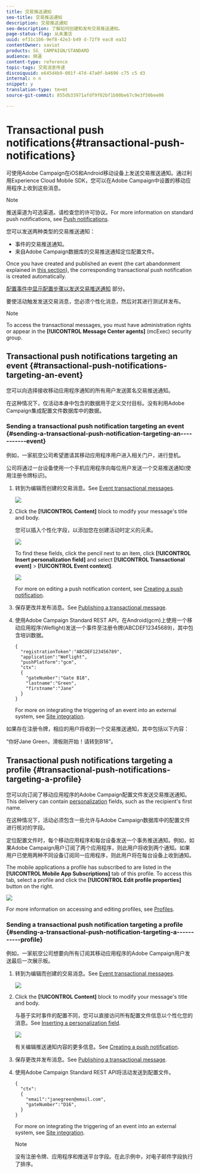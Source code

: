 ```yaml
---
title: 交易推送通知
seo-title: 交易推送通知
description: 交易推送通知
seo-description: 了解如何创建和发布交易推送通知。
page-status-flag: 从未激活
uuid: ef31c1b6-9ef8-42e3-b49 d-72f9 eac8 ea32
contentOwner: saviat
products: SG_ CAMPAIGN/STANDARD
audience: 频道
content-type: reference
topic-tags: 交易消息传递
discoiquuid: e645d4b9-001f-47d-47a0f-b4696 c75 c5 d3
internal: n n
snippet: y
translation-type: tm+mt
source-git-commit: 855db33971afdf9f02bf1b00be67c9e3f50bee06

---
```



# Transactional push notifications{#transactional-push-notifications}

可使用Adobe Campaign在iOS和Android移动设备上发送交易推送通知。通过利用Experience Cloud Mobile SDK，您可以在Adobe Campaign中设置的移动应用程序上收到这些消息。

>[!NOTE]
>
>推送渠道为可选渠道。请检查您的许可协议。For more information on standard push notifications, see [Push notifications](../../channels/using/about-push-notifications.md).

您可以发送两种类型的交易推送通知：

* 事件的交易推送通知。
* 来自Adobe Campaign数据库的交易推送通知定位配置文件。

Once you have created and published an event (the cart abandonment explained in [this section](../../channels/using/about-transactional-messaging.md#transactional-messaging-operating-principle)), the corresponding transactional push notification is created automatically.

[配置事件中显示配置步骤以发送交易推送通知](../../administration/using/configuring-transactional-messaging.md#use-case--configuring-an-event-to-send-a-transactional-message) 部分。

要使活动触发发送交易消息，您必须个性化消息，然后对其进行测试并发布。

>[!NOTE]
>
>To access the transactional messages, you must have administration rights or appear in the **[!UICONTROL Message Center agents]** (mcExec) security group.

## Transactional push notifications targeting an event {#transactional-push-notifications-targeting-an-event}

您可以向选择接收移动应用程序通知的所有用户发送匿名交易推送通知。

在这种情况下，仅活动本身中包含的数据用于定义交付目标。没有利用Adobe Campaign集成配置文件数据库中的数据。

### Sending a transactional push notification targeting an event {#sending-a-transactional-push-notification-targeting-an-----------event}

例如，一家航空公司希望邀请其移动应用程序用户进入相关门户，进行登机。

公司将通过一台设备使用一个手机应用程序向每位用户发送一个交易推送通知(使用注册令牌标识)。

1. 转到为编辑而创建的交易消息。See [Event transactional messages](../../channels/using/event-transactional-messages.md).

   ![](assets/message-center_push_message.png)

1. Click the **[!UICONTROL Content]** block to modify your message's title and body.

   您可以插入个性化字段，以添加您在创建活动时定义的元素。

   ![](assets/message-center_push_content.png)

   To find these fields, click the pencil next to an item, click **[!UICONTROL Insert personalization field]** and select **[!UICONTROL Transactional event]** &gt; **[!UICONTROL Event context]**.

   ![](assets/message-center_push_personalization.png)

   For more on editing a push notification content, see [Creating a push notification](../../channels/using/preparing-and-sending-a-push-notification.md).

1. 保存更改并发布消息。See [Publishing a transactional message](../../channels/using/event-transactional-messages.md#publishing-a-transactional-message).
1. 使用Adobe Campaign Standard REST API，在Android(gcm)上使用一个移动应用程序(Weflight)发送一个事件至注册令牌(ABCDEF12345689)，其中包含培训数据。

   ```
   {
     "registrationToken":"ABCDEF123456789",
     "application":"WeFlight",
     "pushPlatform":"gcm",
     "ctx":
     {
       "gateNumber":"Gate B18",
       "lastname":"Green",
       "firstname":"Jane"
     }
   }
   ```

   For more on integrating the triggering of an event into an external system, see [Site integration](../../administration/using/configuring-transactional-messaging.md#integrating-the-triggering-of-the-event-in-a-website).

如果存在注册令牌，相应的用户将收到一个交易推送通知，其中包括以下内容：

“你好Jane Green，滑板刚开始！请转到B18”。

## Transactional push notifications targeting a profile {#transactional-push-notifications-targeting-a-profile}

您可以向订阅了移动应用程序的Adobe Campaign配置文件发送交易推送通知。This delivery can contain [personalization](../../designing/using/inserting-a-personalization-field.md) fields, such as the recipient's first name.

在这种情况下，活动必须包含一些允许与Adobe Campaign数据库中的配置文件进行核对的字段。

定位配置文件时，每个移动应用程序和每台设备发送一个事务推送通知。例如，如果Adobe Campaign用户订阅了两个应用程序，则此用户将收到两个通知。如果用户已使用两种不同设备订阅同一应用程序，则此用户将在每台设备上收到通知。

The mobile applications a profile has subscribed to are listed in the **[!UICONTROL Mobile App Subscriptions]** tab of this profile. To access this tab, select a profile and click the **[!UICONTROL Edit profile properties]** button on the right.

![](assets/push_notif_subscriptions.png)

For more information on accessing and editing profiles, see [Profiles](../../audiences/using/creating-profiles.md).

### Sending a transactional push notification targeting a profile {#sending-a-transactional-push-notification-targeting-a-----------profile}

例如，一家航空公司想要向所有订阅其移动应用程序的Adobe Campaign用户发送最后一次展示板。

1. 转到为编辑而创建的交易消息。See [Event transactional messages](../../channels/using/event-transactional-messages.md).

   ![](assets/message-center_push_message_profile.png)

1. Click the **[!UICONTROL Content]** block to modify your message's title and body.

   与基于实时事件的配置不同，您可以直接访问所有配置文件信息以个性化您的消息。See [Inserting a personalization field](../../designing/using/inserting-a-personalization-field.md).

   ![](assets/message-center_push_content_profile.png)

   有关编辑推送通知内容的更多信息。See [Creating a push notification](../../channels/using/preparing-and-sending-a-push-notification.md).

1. 保存更改并发布消息。See [Publishing a transactional message](../../channels/using/event-transactional-messages.md#publishing-a-transactional-message).
1. 使用Adobe Campaign Standard REST API将活动发送到配置文件。

   ```
   {
     "ctx":
     {
       "email":"janegreen@email.com",
       "gateNumber":"D16",
     }
   }
   ```

   For more on integrating the triggering of an event into an external system, see [Site integration](../../administration/using/configuring-transactional-messaging.md#integrating-the-triggering-of-the-event-in-a-website).

   >[!NOTE]
   >
   >没有注册令牌、应用程序和推送平台字段。在此示例中，对电子邮件字段执行了排序。

